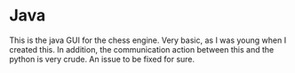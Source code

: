 # Java
This is the java GUI for the chess engine. Very basic, as I was young when I created this. In addition, the communication action between this and the python is very crude. An issue to be fixed for sure.
